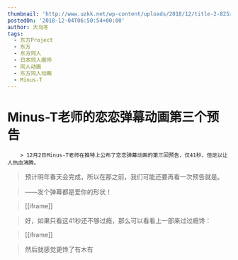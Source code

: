 ```yaml
---
thumbnail: 'http://www.uzkk.net/wp-content/uploads/2018/12/title-2-825x385.jpg'
postedOn: '2018-12-04T06:50:54+00:00'
author: 大乌冬
tags:
  - 东方Project
  - 东方
  - 东方同人
  - 日本同人画师
  - 同人动画
  - 东方同人动画
  - Minus-T
---
```


# Minus-T老师的恋恋弹幕动画第三个预告

		> 12月2日Minus-T老师在推特上公布了恋恋弹幕动画的第三回预告，仅41秒，但足以让人热血沸腾。

> 预计明年春天会完成，所以在那之前，我们可能还要再看一次预告就是。

> ——发个弹幕都是爱你的形状！

> 

> [[iframe]]

> 好，如果只看这41秒还不够过瘾，那么可以看看上一部来过过瘾馋：

> [[iframe]]

> 然后就感觉更馋了有木有

	